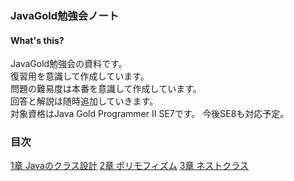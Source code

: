 ### JavaGold勉強会ノート

#### What's this?
JavaGold勉強会の資料です。  
復習用を意識して作成しています。  
問題の難易度は本番を意識して作成しています。  
回答と解説は随時追加していきます。  
対象資格はJava Gold Programmer Ⅱ SE7です。
今後SE8も対応予定。

### 目次
[1章 Javaのクラス設計](https://github.com/sanotyan1202/JavaGold/blob/master/1_Java%E3%82%AF%E3%83%A9%E3%82%B9%E8%A8%AD%E8%A8%88.md)
[2章 ポリモフィズム](https://github.com/sanotyan1202/JavaGold/blob/master/2_%E3%83%9D%E3%83%AA%E3%83%A2%E3%83%95%E3%82%A3%E3%82%BA%E3%83%A0.md)
[3章 ネストクラス](https://github.com/sanotyan1202/JavaGold/blob/master/3_%E3%83%8D%E3%82%B9%E3%83%88%E3%82%AF%E3%83%A9%E3%82%B9.md)
